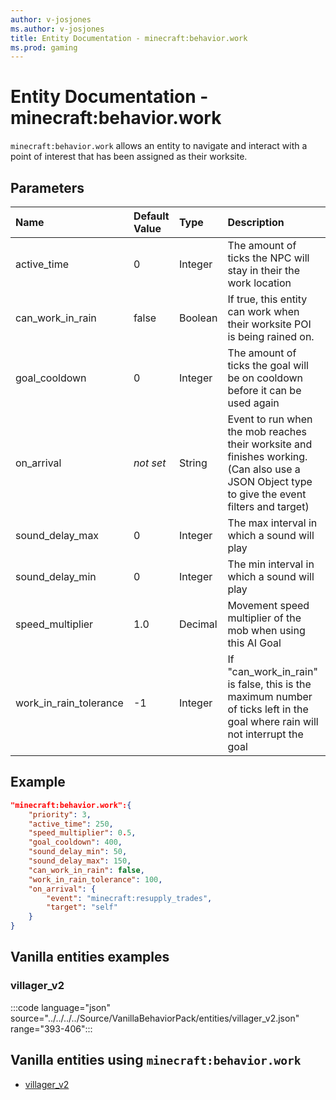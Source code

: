 ```yaml
---
author: v-josjones
ms.author: v-josjones
title: Entity Documentation - minecraft:behavior.work
ms.prod: gaming
---
```


# Entity Documentation - minecraft:behavior.work

`minecraft:behavior.work` allows an entity to navigate and interact with a point of interest that has been assigned as their worksite.

## Parameters

|Name |Default Value  |Type  |Description  |
|:----------|:----------|:----------|:----------|
|active_time| 0| Integer| The amount of ticks the NPC will stay in their the work location |
|can_work_in_rain| false| Boolean| If true, this entity can work when their worksite POI is being rained on. |
|goal_cooldown| 0| Integer| The amount of ticks the goal will be on cooldown before it can be used again |
|on_arrival|*not set* | String| Event to run when the mob reaches their worksite and finishes working. (Can also use a JSON Object type to give the event filters and target) |
|sound_delay_max| 0| Integer| The max interval in which a sound will play |
|sound_delay_min| 0| Integer| The min interval in which a sound will play |
|speed_multiplier| 1.0| Decimal| Movement speed multiplier of the mob when using this AI Goal |
|work_in_rain_tolerance| -1| Integer| If "can_work_in_rain" is false, this is the maximum number of ticks left in the goal where rain will not interrupt the goal |

## Example

```json
"minecraft:behavior.work":{
    "priority": 3,
    "active_time": 250,
    "speed_multiplier": 0.5,
    "goal_cooldown": 400,
    "sound_delay_min": 50,
    "sound_delay_max": 150,
    "can_work_in_rain": false,
    "work_in_rain_tolerance": 100,
    "on_arrival": {
        "event": "minecraft:resupply_trades",
        "target": "self"
    }
}
```

## Vanilla entities examples

### villager_v2

:::code language="json" source="../../../../Source/VanillaBehaviorPack/entities/villager_v2.json" range="393-406":::

## Vanilla entities using `minecraft:behavior.work`

- [villager_v2](../../../../Source/VanillaBehaviorPack_Snippets/entities/villager_v2.md)
